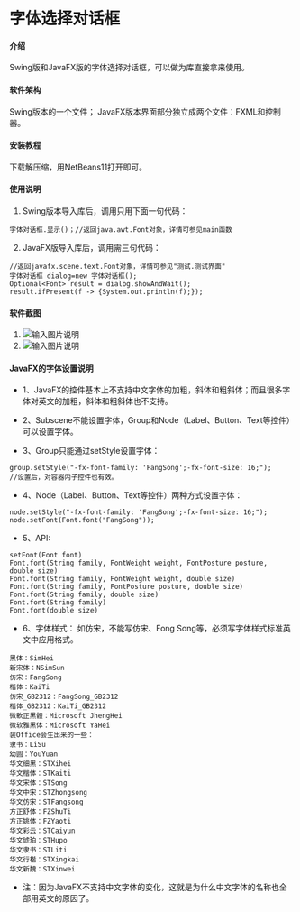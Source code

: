 # 字体选择对话框

#### 介绍
Swing版和JavaFX版的字体选择对话框，可以做为库直接拿来使用。

#### 软件架构
Swing版本的一个文件；
JavaFX版本界面部分独立成两个文件：FXML和控制器。


#### 安装教程

下载解压缩，用NetBeans11打开即可。

#### 使用说明

1. Swing版本导入库后，调用只用下面一句代码：
```
字体对话框.显示()；//返回java.awt.Font对象，详情可参见main函数
```

2. JavaFX版导入库后，调用需三句代码：

```
//返回javafx.scene.text.Font对象，详情可参见"测试.测试界面"
字体对话框 dialog=new 字体对话框();
Optional<Font> result = dialog.showAndWait();
result.ifPresent(f -> {System.out.println(f);}); 
```

#### 软件截图

1. ![输入图片说明](https://images.gitee.com/uploads/images/2019/0508/092154_f26ae497_76449.png "font1.png")
2. ![输入图片说明](https://images.gitee.com/uploads/images/2019/0508/092223_3ed7a3f0_76449.png "font2.png")

#### JavaFX的字体设置说明


- 1、JavaFX的控件基本上不支持中文字体的加粗，斜体和粗斜体；而且很多字体对英文的加粗，斜体和粗斜体也不支持。

- 2、Subscene不能设置字体，Group和Node（Label、Button、Text等控件）可以设置字体。

- 3、Group只能通过setStyle设置字体：

```
group.setStyle("-fx-font-family: 'FangSong';-fx-font-size: 16;");
//设置后，对容器内子控件也有效。
```


- 4、Node（Label、Button、Text等控件）两种方式设置字体：

```
node.setStyle("-fx-font-family: 'FangSong';-fx-font-size: 16;");
node.setFont(Font.font("FangSong"));
```


- 5、API:

```
setFont(Font font)
Font.font(String family, FontWeight weight, FontPosture posture, double size)
Font.font(String family, FontWeight weight, double size)
Font.font(String family, FontPosture posture, double size)
Font.font(String family, double size)
Font.font(String family)
Font.font(double size)
```


- 6、字体样式：
如仿宋，不能写仿宋、Fong Song等，必须写字体样式标准英文中应用格式。

```
黑体：SimHei
新宋体：NSimSun
仿宋：FangSong
楷体：KaiTi
仿宋_GB2312：FangSong_GB2312
楷体_GB2312：KaiTi_GB2312
微軟正黑體：Microsoft JhengHei
微软雅黑体：Microsoft YaHei
装Office会生出来的一些：
隶书：LiSu
幼圆：YouYuan
华文细黑：STXihei
华文楷体：STKaiti
华文宋体：STSong
华文中宋：STZhongsong
华文仿宋：STFangsong
方正舒体：FZShuTi
方正姚体：FZYaoti
华文彩云：STCaiyun
华文琥珀：STHupo
华文隶书：STLiti
华文行楷：STXingkai
华文新魏：STXinwei

```

- 注：因为JavaFX不支持中文字体的变化，这就是为什么中文字体的名称也全部用英文的原因了。
